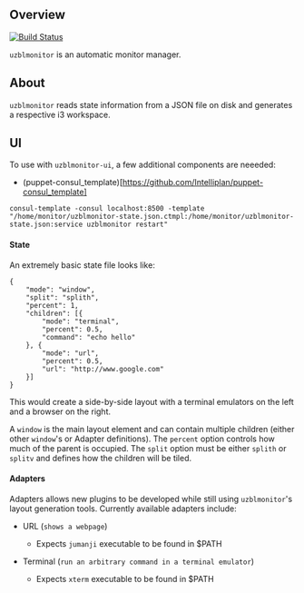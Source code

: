 ## Overview
[![Build Status](https://travis-ci.org/patricklucas/puppet-uzblmonitor.png)](https://travis-ci.org/patricklucas/puppet-uzblmonitor)

`uzblmonitor` is an automatic monitor manager.

## About

`uzblmonitor` reads state information from a JSON file on disk and generates a respective i3 workspace.

## UI

To use with `uzblmonitor-ui`, a few additional components are neeeded:

* (puppet-consul_template)[https://github.com/Intelliplan/puppet-consul_template]

```
consul-template -consul localhost:8500 -template "/home/monitor/uzblmonitor-state.json.ctmpl:/home/monitor/uzblmonitor-state.json:service uzblmonitor restart"
```
#### State

An extremely basic state file looks like:

```
{
    "mode": "window",
    "split": "splith",
    "percent": 1,
    "children": [{
        "mode": "terminal",
        "percent": 0.5,
        "command": "echo hello"
    }, {
        "mode": "url",
        "percent": 0.5,
        "url": "http://www.google.com"
    }]
}
```

This would create a side-by-side layout with a terminal emulators on the left and a browser on the right.

A `window` is the main layout element and can contain multiple children (either other `window`'s or Adapter definitions). The `percent` option controls how much of the parent is occupied. The `split` option must be either `splith` or `splitv` and defines how the children will be tiled.

#### Adapters

Adapters allows new plugins to be developed while still using `uzblmonitor`'s layout generation tools. Currently 
available adapters include:

- URL (`shows a webpage`)
  * Expects `jumanji` executable to be found in $PATH

- Terminal (`run an arbitrary command in a terminal emulator`)
  * Expects `xterm` executable to be found in $PATH
